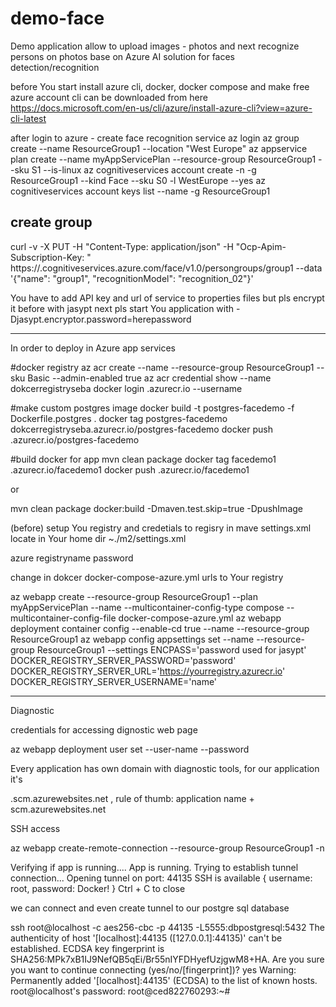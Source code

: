 # demo-face
Demo application allow to upload images - photos and next recognize persons on photos base on Azure AI solution for faces detection/recognition 


before You start install azure cli, docker, docker compose and make free azure account 
cli can be downloaded from here 
https://docs.microsoft.com/en-us/cli/azure/install-azure-cli?view=azure-cli-latest 


after login to azure - create face recognition service 
az login
az group create --name ResourceGroup1 --location "West Europe"
az appservice plan create --name myAppServicePlan --resource-group ResourceGroup1 --sku S1 --is-linux
az cognitiveservices account create -n <name> -g ResourceGroup1 --kind Face --sku S0 -l WestEurope --yes
az cognitiveservices account keys list --name <name> -g ResourceGroup1 

## create group 
curl -v -X PUT -H "Content-Type: application/json" -H "Ocp-Apim-Subscription-Key: <here You api key>" https://<name>.cognitiveservices.azure.com/face/v1.0/persongroups/group1 --data '{"name": "group1", "recognitionModel": "recognition_02"}'

You have  to add API key and url of service  to properties files but pls encrypt it before with jasypt 
next pls start You application with  -Djasypt.encryptor.password=herepassword


------

In order to deploy in Azure app services

#docker registry
az acr create --name <your docker registry> --resource-group ResourceGroup1 --sku Basic --admin-enabled true 
az acr credential show --name dokcerregistryseba
docker login <your docker registry>.azurecr.io --username <your docker registry>

#make custom postgres image
docker build  -t  postgres-facedemo -f Dockerfile.postgres .
docker tag postgres-facedemo dokcerregistryseba.azurecr.io/postgres-facedemo
docker push <your docker registry>.azurecr.io/postgres-facedemo


#build docker for app
mvn clean package 
docker tag facedemo1 <your docker registry>.azurecr.io/facedemo1
docker push <your docker registry>.azurecr.io/facedemo1

or 

mvn clean package docker:build -Dmaven.test.skip=true -DpushImage

(before) setup You registry and credetials to regisry in mave settings.xml locate in Your home dir ~./m2/settings.xml

<settings>
<servers>
<server>
    <id>azure</id>
    <username>registryname</username>
    <password>password</password>
</server>
</servers>
</settings>


change in dokcer docker-compose-azure.yml  urls to Your registry


az webapp create --resource-group ResourceGroup1 --plan myAppServicePlan --name <appname> --multicontainer-config-type compose --multicontainer-config-file docker-compose-azure.yml 
az webapp deployment container config --enable-cd true --name <appname>--resource-group ResourceGroup1
az webapp config appsettings set --name <appname> --resource-group ResourceGroup1 --settings ENCPASS='password used for jasypt' DOCKER_REGISTRY_SERVER_PASSWORD='password' DOCKER_REGISTRY_SERVER_URL='https://yourregistry.azurecr.io' DOCKER_REGISTRY_SERVER_USERNAME='name'

-----
Diagnostic

credentials for accessing dignostic web page 

az webapp deployment user set --user-name <name> --password <pass>

Every application has own domain with diagnostic tools, for our application it's 

<appname>.scm.azurewebsites.net , rule of thumb: application name + scm.azurewebsites.net

SSH access

az webapp create-remote-connection  --resource-group ResourceGroup1 -n <appname>

Verifying if app is running....
App is running. Trying to establish tunnel connection...
Opening tunnel on port: 44135
SSH is available { username: root, password: Docker! }
Ctrl + C to close

we can connect and even create tunnel to our postgre sql database

ssh root@localhost  -c aes256-cbc -p 44135 -L5555:dbpostgresql:5432 
The authenticity of host '[localhost]:44135 ([127.0.0.1]:44135)' can't be established.
ECDSA key fingerprint is SHA256:MPk7xB1IJ9NefQB5qEi/Br55nIYFDHyefUzjgwM8+HA.
Are you sure you want to continue connecting (yes/no/[fingerprint])? yes
Warning: Permanently added '[localhost]:44135' (ECDSA) to the list of known hosts.
root@localhost's password: 
root@ced822760293:~#  
